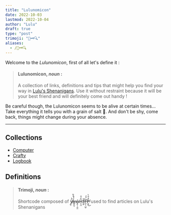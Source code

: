 ```yaml
---
title: "Lulunomicon"
date: 2022-10-03
lastmod: 2022-10-04
author: "Lulu"
draft: true
type: "post"
trimoji: "📖🗝️🔍"
aliases:
  - /📖🗝️🔍
---
```


Welcome to the _Lulunomicon_, first of all let's define it :

> #### Lulunomicon, _noun_ :
> A collection of links, definitions and tips that might help you find your way in [Lulu's Shenanigans](#). Use it without restraint because it will be your best friend and will definitely come out handy !

Be careful though, the Lulunomicon seems to be alive at certain times... Take everything it tells you with a grain of salt 🧂. And don't be shy, come back, things might change during your absence.

---

## Collections
 - [Computer](http://localhost:1313/computer)
 - [Crafty](http://localhost:1313/crafty)
 - [Logbook](http://localhost:1313/logbook)

 ## Definitions

> #### Trimoji, _noun_ :
> Shortcode composed of **ÿ̸̭͔́͗k̶̳͍̪̘̈́́̄̀̏ẃ̴̡͍͔̘̮̤H̵͕̖̪̏̓͒f̵̨̬̏͘F̶̛̺̜͉̺̮͗́́́P̷͚͈̍̐͋̀̕͜** used to find articles on Lulu's Shenanigans

